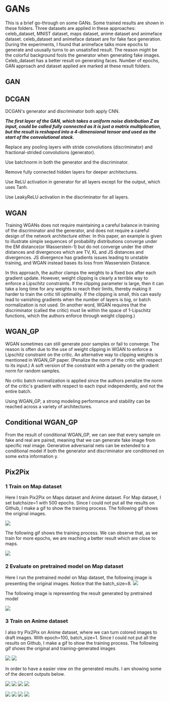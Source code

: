 # GANs
This is a brief go-through on some GANs. Some trained results are shown in these folders.
Three datasets are applied in these approaches: celeb_dataset, MNIST dataset, maps dataset, anime dataset and animeface dataset.
celeb_dataset and animeface dataset are for fake face generation. During the experiments, I found that animeface talks more epochs 
to generate and ususally turns to an unsatisfied result. The reason might be the colorful background fools the generator when generating fake images.
Celeb_dataset has a better result on generating faces. Number of epochs, GAN approach and dataset applied are marked at these result folders.
## GAN
## DCGAN
DCGAN's generator and discriminator both apply CNN. 

***The first layer of the GAN, which takes a uniform noise distribution Z as input, could
 be called fully connected as it is just a matrix multiplication, but the result is reshaped into a 4-dimensional tensor and used as the start of the convolutional stack.***

Replace any pooling layers with stride convolutions (discriminator) and fractional-strided convolutions (generator).

Use batchnorm in both the generator and the discriminator.

Remove fully connected hidden layers for deeper architectures.

Use ReLU activation in generator for all layers except for the output, which uses Tanh.

Use LeakyReLU activation in the discriminator for all layers.

## WGAN
Training WGANs does not require maintaining a careful balance in training of the discriminator and the generator, and does not require a careful design of the network architecture either.
In this paper, an example is given to illustrate simple sequences of probability distributions converge under the EM distance(or Wasserstein-1) but do not converge under the other distances
and divergences which are TV, KL and JS distances and divergences. JS divergence has gradients issues leading to unstable training, and WGAN instead bases its loss from 
Wasserstein Distance.

In this approach, the author clamps the weights to a fixed box after each gradient update.
However, weight clipping is clearly a terrible way to enforce a Lipschitz constraints. If the clipping parameter is large,
then it can take a long time for any weights to reach their limits, thereby making it harder to train the critic till optimality.
If the clipping is small, this can easily lead to vanishing gradients when the number of 
layers is big, or batch normalization is not used. (In another word, WGAN requires that the discriminator (called the critic) must lie within the space of 1-Lipschitz functions, which the authors enforce through weight clipping.)
## WGAN_GP
WGAN sometimes can still generate poor samples or fail to converge. The reason is often due to the use of weight clipping in WGAN to enforce a Lipschitz constraint on the critic.
An alternative way to clipping weights is mentioned in WGAN_GP paper. (Penalize the norm of the critic with respect to its input.)
A soft version of the constraint with a penalty on the gradient norm for random samples.

No critic batch normalization is applied since the authors penalize the norm of the critic's gradient with respect to each input independently, and not the entire batch.

Using WGAN_GP, a strong modeling performance and stability can be reached across a variety of architectures.
## Conditional WGAN_GP
From the result of conditional WGAN_GP, we can see that every sample on fake and real are paired,
meaning that we can generate fake image from specific real image. Generative adversarial nets can be extended to a conditional model if both the generator and discriminator are 
conditioned on some extra information y.
## Pix2Pix
### 1 Train on Map dataset
Here I train Pix2Pix on Maps dataset and Anime dataset. For Map dataset, I set batchsize=1 with 500 epochs. Since I could not put all the results on Github,
I make a gif to show the training process. The following gif shows the original images.

![](Pix2Pix/train_map_batchsize=1_epoch_500_result/Origin_Img_MAP.gif)

The following gif shows the training process. We can observe that, as we train for more epochs, we are reaching a better result which are close to maps.

![](Pix2Pix/train_map_batchsize=1_epoch_500_result/Result_Img_MAP.gif)

### 2 Evaluate on pretrained model on Map dataset

Here I run the pretrained model on Map dataset, the following image is presenting the original images. Notice that the batch_size=8.
![](Pix2Pix/pretrained_map_result/input_0.png)

The following image is representing the result generated by pretrained model

![](Pix2Pix/pretrained_map_result/y_gen_0.png)

### 3 Train on Anime dataset
I also try Pix2Pix on Anime dataset, where we can turn colored images to draft images. With epoch=100, batch_size=1. Since I could not put all the results on Github,
I make a gif to show the training process. The following gif shows the original and training-generated images

![](Pix2Pix/train_anime_batchsize=1_epoch=100_result/Origin_Img.gif) ![](Pix2Pix/train_anime_batchsize=1_epoch=100_result/Result_Img.gif)

In order to have a easier view on the generated results. I am showing some of the decent outputs below.

![](Pix2Pix/train_anime_batchsize=1_epoch=100_result/input_22.png) ![](Pix2Pix/train_anime_batchsize=1_epoch=100_result/input_42.png) ![](Pix2Pix/train_anime_batchsize=1_epoch=100_result/input_45.png) ![](Pix2Pix/train_anime_batchsize=1_epoch=100_result/input_47.png)

![](Pix2Pix/train_anime_batchsize=1_epoch=100_result/y_gen_22.png) ![](Pix2Pix/train_anime_batchsize=1_epoch=100_result/y_gen_42.png) ![](Pix2Pix/train_anime_batchsize=1_epoch=100_result/y_gen_45.png) ![](Pix2Pix/train_anime_batchsize=1_epoch=100_result/y_gen_47.png)






